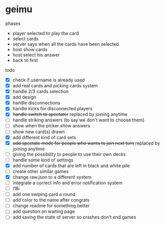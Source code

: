 # geimu

phases

- player selected to play the card
- select cards
- server says when all the cards have been selected
- host show cards
- host select his answer
- back to first

todo
- [x] check if username is already used
- [x] add real cards and picking cards system
- [x] handle 2/3 cards selection 
- [x] add design 
- [x] handle disconnections 
- [x] handle kicks for disconnected players 
- [x] ~~handle switch to spectator~~  replaced by joining anytime
- [ ] handle striking answers (to say we don't want to choose them)
- [ ] show when the picker show answers
- [ ] show new card(s) drawn
- [x] add different kind of card sets 
- [x] ~~add spectate mode for people who wants to join next turn~~  replaced by joining anytime
- [ ] giving the possibility to people to use their own decks
- [ ] handle some kind of settings
- [x] add number of cards that are left in black and white pile 
- [ ] create other similar games
- [x] change raw.json to a different system 
- [ ] integrate a correct info and error notification system
- [ ] l18i
- [ ] add one swiping card a round
- [ ] add color to the name after congrats
- [ ] change readme for something better
- [ ] add question on waiting page
- [ ] add saving the state of server so crashes don't end games
